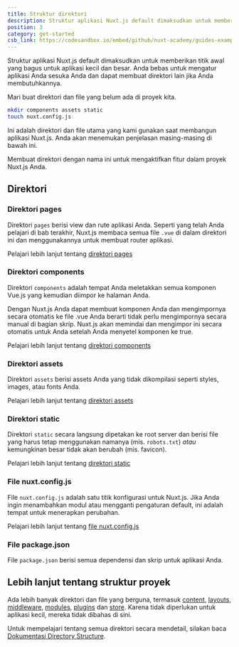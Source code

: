 ```yaml
---
title: Struktur direktori
description: Struktur aplikasi Nuxt.js default dimaksudkan untuk memberikan titik awal yang bagus untuk aplikasi kecil dan besar. Anda bebas untuk mengatur aplikasi Anda sesuka Anda dan dapat membuat direktori lain jika Anda membutuhkannya.
position: 3
category: get-started
csb_link: https://codesandbox.io/embed/github/nuxt-academy/guides-examples/tree/master/01_get_started/03_directory_structure?fontsize=14&hidenavigation=1&theme=dark
---
```


Struktur aplikasi Nuxt.js default dimaksudkan untuk memberikan titik awal yang bagus untuk aplikasi kecil dan besar. Anda bebas untuk mengatur aplikasi Anda sesuka Anda dan dapat membuat direktori lain jika Anda membutuhkannya.

Mari buat direktori dan file yang belum ada di proyek kita.

```bash
mkdir components assets static
touch nuxt.config.js
```

Ini adalah direktori dan file utama yang kami gunakan saat membangun aplikasi Nuxt.js. Anda akan menemukan penjelasan masing-masing di bawah ini.

<base-alert type="info">

Membuat direktori dengan nama ini untuk mengaktifkan fitur dalam proyek Nuxt.js Anda.

</base-alert>

## Direktori

### Direktori pages

Direktori `pages` berisi view dan rute aplikasi Anda. Seperti yang telah Anda pelajari di bab terakhir, Nuxt.js membaca semua file `.vue` di dalam direktori ini dan menggunakannya untuk membuat router aplikasi.

<base-alert type="next">

Pelajari lebih lanjut tentang [direktori pages](/guides/directory-structure/pages)

</base-alert>

### Direktori components

Direktori `components` adalah tempat Anda meletakkan semua komponen Vue.js yang kemudian diimpor ke halaman Anda.

Dengan Nuxt.js Anda dapat membuat komponen Anda dan mengimpornya secara otomatis ke file .vue Anda berarti tidak perlu mengimpornya secara manual di bagian skrip. Nuxt.js akan memindai dan mengimpor ini secara otomatis untuk Anda setelah Anda menyetel komponen ke true.

<base-alert type="next">

Pelajari lebih lanjut tentang [direktori components](/guides/directory-structure/components)

</base-alert>

### Direktori assets

Direktori `assets` berisi assets Anda yang tidak dikompilasi seperti styles, images, atau fonts Anda.

<base-alert type="next">

Pelajari lebih lanjut tentang [direktori assets](/guides/directory-structure/assets)

</base-alert>

### Direktori static

Direktori `static` secara langsung dipetakan ke root server dan berisi file yang harus tetap menggunakan namanya (mis. `robots.txt`) _atau_ kemungkinan besar tidak akan berubah (mis. favicon).

<base-alert type="next">

Pelajari lebih lanjut tentang [direktori static](/guides/directory-structure/static)

</base-alert>

### File nuxt.config.js

File `nuxt.config.js` adalah satu titik konfigurasi untuk Nuxt.js. Jika Anda ingin menambahkan modul atau mengganti pengaturan default, ini adalah tempat untuk menerapkan perubahan.

<base-alert type="next">

Pelajari lebih lanjut tentang [file nuxt.config.js](/guides/directory-structure/nuxt-config)

</base-alert>

### File package.json

File `package.json` berisi semua dependensi dan skrip untuk aplikasi Anda.

<app-modal>
  <code-sandbox :src="csb_link"></code-sandbox>
</app-modal>

## Lebih lanjut tentang struktur proyek

Ada lebih banyak direktori dan file yang berguna, termasuk [content](/guides/directory-structure/content), [layouts](/guides/directory-structure/layouts), [middleware](/guides/directory-structure/middleware), [modules](/guides/directory-structure/modules), [plugins](/guides/directory-structure/plugins) dan [store](/guides/directory-structure/store). Karena tidak diperlukan untuk aplikasi kecil, mereka tidak dibahas di sini.

<base-alert type="next">

Untuk mempelajari tentang semua direktori secara mendetail, silakan baca [Dokumentasi Directory Structure](/guides/directory-structure/nuxt).

</base-alert>
